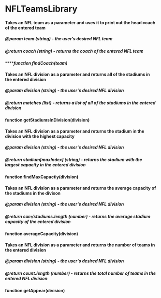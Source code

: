 # NFLTeamsLibrary
#### Takes an NFL team as a parameter and uses it to print out the head coach of the entered team
##### @param team (string) - the user's desired NFL team
##### @return coach (string) - returns the coach of the entered NFL team
*******function findCoach(team)***

#### Takes an NFL division as a parameter and returns all of the stadiums in the entered division
##### @param division (string) - the user's desired NFL division
##### @return matches (list) - returns a list of all of the stadiums in the entered division
**function getStadiumsInDivision(division)**

#### Takes an NFL division as a parameter and returns the stadium in the division with the highest capacity
##### @param division (string) - the user's desired NFL division
##### @return stadium[maxIndex] (string) - returns the stadium with the largest capacity in the entered division
**function findMaxCapactiy(division)**

#### Takes an NFL division as a parameter and returns the average capacity of the stadiums in the divison
##### @param division (string) - the user's desired NFL division
##### @return sum/stadiums.length (number) - returns the average stadium capacity of the entered division
**function averageCapacity(division)**

#### Takes an NFL division as a parameter and returns the number of teams in the entered division
##### @param division (string) - the user's desired NFL division
##### @return count.length (number) - returns the total number of teams in the entered NFL division
**function getAppear(division)**
